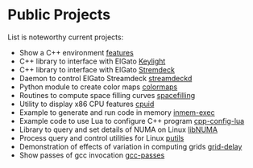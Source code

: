 Public Projects
===============

List is noteworthy current projects:

*    Show a C++ environment [features](https://github.com/drepper/c--features)
*    C++ library to interface with ElGato [Keylight](https://github.com/drepper/keylightpp)
*    C++ library to interface with ElGato [Stremdeck](https://github.com/drepper/streamdeckpp)
*    Daemon to control ElGato Streamdeck [streamdeckd](https://github.com/drepper/streameckd)
*    Python module to create color maps [colormaps](https://github.com/drepper/colormaps)
*    Routines to compute space filling curves [spacefilling](https://github.com/drepper/spacefilling)
*    Utility to display x86 CPU features [cpuid](https://github.com/drepper/cpuid)
*    Example to generate and run code in memory [inmem-exec](https://github.com/drepper/inmem-exec)
*    Example code to use Lua to configure C++ program [cpp-config-lua](https://github.com/drepper/cpp-config-lua)
*    Library to query and set details of NUMA on Linux [libNUMA](https://github.com/drepper/libNUMA)
*    Process query and control utilities for Linux [putils](https://github.com/drepper/putils)
*    Demonstration of effects of variation in computing grids [grid-delay](https://github.com/drepper/grid-delay)
*    Show passes of gcc invocation [gcc-passes](https://github.com/drepper/gcc-passes)
